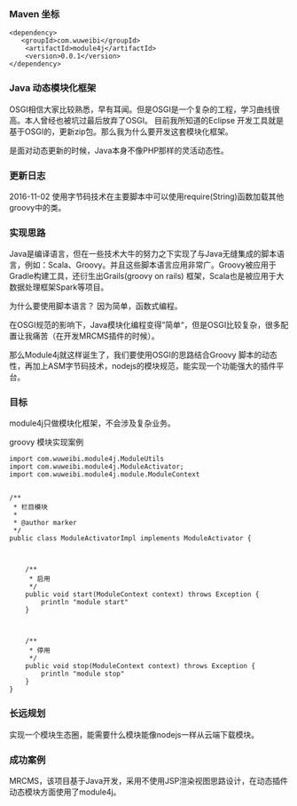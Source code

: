
### Maven 坐标




```
<dependency>
   <groupId>com.wuweibi</groupId>
    <artifactId>module4j</artifactId>
    <version>0.0.1</version>
</dependency>
```


### Java 动态模块化框架

OSGI相信大家比较熟悉，早有耳闻。但是OSGI是一个复杂的工程，学习曲线很高。本人曾经也被坑过最后放弃了OSGI。
目前我所知道的Eclipse 开发工具就是基于OSGI的，更新zip包。那么我为什么要开发这套模块化框架。

是面对动态更新的时候，Java本身不像PHP那样的灵活动态性。


### 更新日志

2016-11-02 使用字节码技术在主要脚本中可以使用require(String)函数加载其他groovy中的类。


### 实现思路

Java是编译语言，但在一些技术大牛的努力之下实现了与Java无缝集成的脚本语言，例如：Scala、Groovy。并且这些脚本语言应用非常广。Groovy被应用于Gradle构建工具，还衍生出Grails(groovy on rails) 框架，Scala也是被应用于大数据处理框架Spark等项目。

为什么要使用脚本语言？ 因为简单，函数式编程。


在OSGI规范的影响下，Java模块化编程变得”简单“，但是OSGI比较复杂，很多配置让我痛苦（在开发MRCMS插件的时候）。


那么Module4j就这样诞生了，我们要使用OSGI的思路结合Groovy 脚本的动态性，再加上ASM字节码技术，nodejs的模块规范，能实现一个功能强大的插件平台。


### 目标

module4j只做模块化框架，不会涉及复杂业务。


groovy 模块实现案例
```
import com.wuweibi.module4j.ModuleUtils
import com.wuweibi.module4j.ModuleActivator;
import com.wuweibi.module4j.module.ModuleContext


/**
 * 栏目模块
 *
 * @author marker
 */
public class ModuleActivatorImpl implements ModuleActivator {



	/**
	 * 启用
	 */
	public void start(ModuleContext context) throws Exception {
        println "module start"
	}



	/**
	 * 停用
	 */
	public void stop(ModuleContext context) throws Exception {
        println "module stop"
	}
}
```



### 长远规划

实现一个模块生态圈，能需要什么模块能像nodejs一样从云端下载模块。



### 成功案例

MRCMS，该项目基于Java开发，采用不使用JSP渲染视图思路设计，在动态插件动态模块方面使用了module4j。